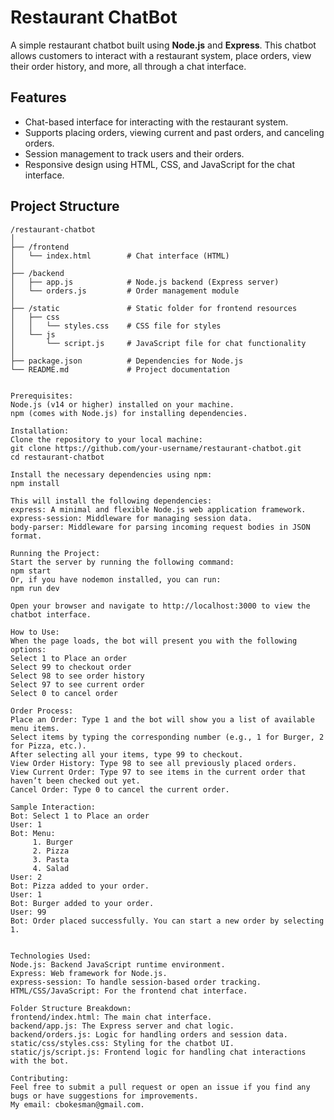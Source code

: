 # Restaurant ChatBot

A simple restaurant chatbot built using **Node.js** and **Express**. This chatbot allows customers to interact with a restaurant system, place orders, view their order history, and more, all through a chat interface.

## Features

- Chat-based interface for interacting with the restaurant system.
- Supports placing orders, viewing current and past orders, and canceling orders.
- Session management to track users and their orders.
- Responsive design using HTML, CSS, and JavaScript for the chat interface.

## Project Structure

```plaintext
/restaurant-chatbot
│
├── /frontend
│   └── index.html        # Chat interface (HTML)
│
├── /backend
│   ├── app.js            # Node.js backend (Express server)
│   └── orders.js         # Order management module
│
├── /static               # Static folder for frontend resources
│   ├── css
│   │   └── styles.css    # CSS file for styles
│   └── js
│       └── script.js     # JavaScript file for chat functionality
│
├── package.json          # Dependencies for Node.js
└── README.md             # Project documentation


Prerequisites:
Node.js (v14 or higher) installed on your machine.
npm (comes with Node.js) for installing dependencies.

Installation:
Clone the repository to your local machine:
git clone https://github.com/your-username/restaurant-chatbot.git
cd restaurant-chatbot

Install the necessary dependencies using npm:
npm install

This will install the following dependencies:
express: A minimal and flexible Node.js web application framework.
express-session: Middleware for managing session data.
body-parser: Middleware for parsing incoming request bodies in JSON format.

Running the Project:
Start the server by running the following command:
npm start
Or, if you have nodemon installed, you can run:
npm run dev

Open your browser and navigate to http://localhost:3000 to view the chatbot interface.

How to Use:
When the page loads, the bot will present you with the following options:
Select 1 to Place an order
Select 99 to checkout order
Select 98 to see order history
Select 97 to see current order
Select 0 to cancel order

Order Process:
Place an Order: Type 1 and the bot will show you a list of available menu items.
Select items by typing the corresponding number (e.g., 1 for Burger, 2 for Pizza, etc.).
After selecting all your items, type 99 to checkout.
View Order History: Type 98 to see all previously placed orders.
View Current Order: Type 97 to see items in the current order that haven’t been checked out yet.
Cancel Order: Type 0 to cancel the current order.

Sample Interaction:
Bot: Select 1 to Place an order
User: 1
Bot: Menu:
     1. Burger
     2. Pizza
     3. Pasta
     4. Salad
User: 2
Bot: Pizza added to your order.
User: 1
Bot: Burger added to your order.
User: 99
Bot: Order placed successfully. You can start a new order by selecting 1.


Technologies Used:
Node.js: Backend JavaScript runtime environment.
Express: Web framework for Node.js.
express-session: To handle session-based order tracking.
HTML/CSS/JavaScript: For the frontend chat interface.

Folder Structure Breakdown:
frontend/index.html: The main chat interface.
backend/app.js: The Express server and chat logic.
backend/orders.js: Logic for handling orders and session data.
static/css/styles.css: Styling for the chatbot UI.
static/js/script.js: Frontend logic for handling chat interactions with the bot.

Contributing:
Feel free to submit a pull request or open an issue if you find any bugs or have suggestions for improvements. 
My email: cbokesman@gmail.com.